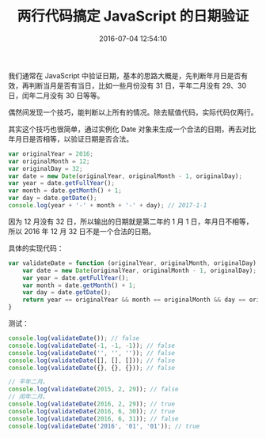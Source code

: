 ﻿---
title: 两行代码搞定 JavaScript 的日期验证
date: 2016-07-04 12:54:10
permalink: javascript-date-validation
categories:
tags:
- JavaScript
- 日期
- 验证
---

我们通常在 JavaScript 中验证日期，基本的思路大概是，先判断年月日是否有效，再判断当月是否有当日，比如一些月份没有 31 日，平年二月没有 29、30 日，闰年二月没有 30 日等等。

偶然间发现一个技巧，能判断以上所有的情况。除去赋值代码，实际代码仅两行。

<!-- more -->

其实这个技巧也很简单，通过实例化 Date 对象来生成一个合法的日期，再去对比年月日是否相等，以验证日期是否合法。

``` javascript
var originalYear = 2016;
var originalMonth = 12;
var originalDay = 32;
var date = new Date(originalYear, originalMonth - 1, originalDay);
var year = date.getFullYear();
var month = date.getMonth() + 1;
var day = date.getDate();
console.log(year + '-' + month + '-' + day); // 2017-1-1
```

因为 12 月没有 32 日，所以输出的日期就是第二年的 1 月 1 日，年月日不相等，所以 2016 年 12 月 32 日不是一个合法的日期。

具体的实现代码：

``` javascript
var validateDate = function (originalYear, originalMonth, originalDay) {
    var date = new Date(originalYear, originalMonth - 1, originalDay);
    var year = date.getFullYear();
    var month = date.getMonth() + 1;
    var day = date.getDate();
    return year == originalYear && month == originalMonth && day == originalDay;
}
```

测试：

``` javascript
console.log(validateDate()); // false
console.log(validateDate(-1, -1, -1)); // false
console.log(validateDate('', '', '')); // false
console.log(validateDate([], [], [])); // false
console.log(validateDate({}, {}, {})); // false

// 平年二月。
console.log(validateDate(2015, 2, 29)); // false
// 闰年二月。
console.log(validateDate(2016, 2, 29)); // true
console.log(validateDate(2016, 6, 30)); // true
console.log(validateDate(2016, 6, 31)); // false
console.log(validateDate('2016', '01', '01')); // true
```
